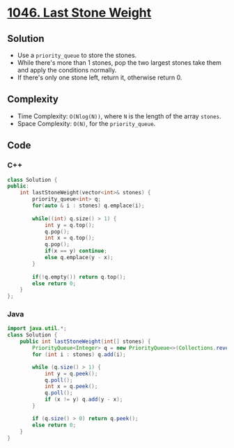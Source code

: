 # [1046. Last Stone Weight](https://leetcode.com/problems/last-stone-weight/)

## Solution
- Use a `priority_queue` to store the stones.
- While there's more than 1 stones, pop the two largest stones take them and apply the conditions normally.
- If there's only one stone left, return it, otherwise return 0.
## Complexity
- Time Complexity: `O(Nlog(N))`, where `N` is the length of the array `stones`.
- Space Complexity: `O(N)`, for the `priority_queue`.

## Code
### C++
```cpp
class Solution {
public:
    int lastStoneWeight(vector<int>& stones) {
        priority_queue<int> q;
        for(auto & i : stones) q.emplace(i);
        
        while((int) q.size() > 1) {
            int y = q.top();
            q.pop();
            int x = q.top();
            q.pop();
            if(x == y) continue;
            else q.emplace(y - x);
        }
        
        if(!q.empty()) return q.top();
        else return 0;
    }
};
```

### Java
```java
import java.util.*;
class Solution {
    public int lastStoneWeight(int[] stones) {
        PriorityQueue<Integer> q = new PriorityQueue<>(Collections.reverseOrder());
        for (int i : stones) q.add(i);

        while (q.size() > 1) {
            int y = q.peek();
            q.poll();
            int x = q.peek();
            q.poll();
            if (x != y) q.add(y - x);
        }

        if (q.size() > 0) return q.peek();
        else return 0;
    }
}
```
